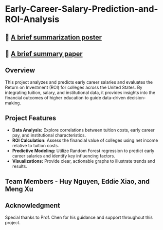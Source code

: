 # Early-Career-Salary-Prediction-and-ROI-Analysis

## 📝 [A brief summarization poster](https://drive.google.com/file/d/1qnzqPfecnPc-LSnDecLk5CJT6diQEs0G/view?usp=sharing)

## 📄 [A brief summary paper](https://drive.google.com/file/d/18vsrercUqvZ-U6cW_5krY7bSIb_Dp6mD/view?usp=sharing)

## Overview
This project analyzes and predicts early career salaries and evaluates the Return on Investment (ROI) for colleges across the United States. By integrating tuition, salary, and institutional data, it provides insights into the financial outcomes of higher education to guide data-driven decision-making.

## Project Features
- **Data Analysis:** Explore correlations between tuition costs, early career pay, and institutional characteristics.
- **ROI Calculation:** Assess the financial value of colleges using net income relative to tuition costs.
- **Predictive Modeling:** Utilize Random Forest regression to predict early career salaries and identify key influencing factors.
- **Visualizations:** Provide clear, actionable graphs to illustrate trends and results.

## Team Members - **Huy Nguyen**, **Eddie Xiao**, and **Meng Xu**

## Acknowledgment
Special thanks to Prof. Chen for his guidance and support throughout this project.
